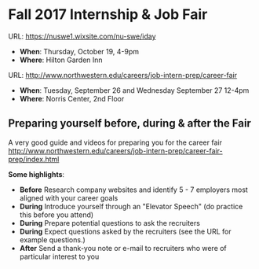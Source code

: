 # Fall 2017 Internship & Job Fair

URL: https://nuswe1.wixsite.com/nu-swe/iday

- **When**: Thursday, October 19, 4-9pm
- **Where**: Hilton Garden Inn

URL: http://www.northwestern.edu/careers/job-intern-prep/career-fair

- **When**: Tuesday, September 26 and Wednesday September 27  12-4pm
- **Where**: Norris Center, 2nd Floor


## Preparing yourself before, during & after the Fair
A very good guide and videos for preparing you for the career fair
http://www.northwestern.edu/careers/job-intern-prep/career-fair-prep/index.html

**Some highlights**:
  - **Before** Research company websites and identify 5 - 7 employers most aligned with your career goals
  - **During** Introduce yourself through an "Elevator Speech" (do practice this before you attend)
  - **During** Prepare potential questions to ask the recruiters
  - **During** Expect questions asked by the recruiters (see the URL for example questions.)
  - **After** Send a thank-you note or e-mail to recruiters who were of particular interest to you

